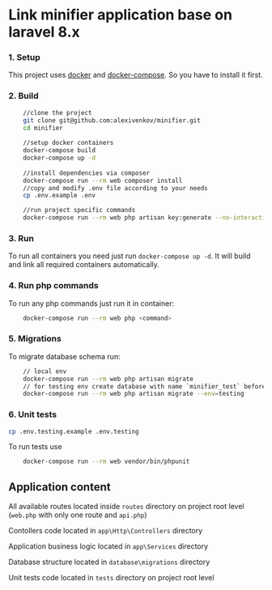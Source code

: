 # Link minifier application base on laravel 8.x

### 1. Setup

This project uses [docker](https://docs.docker.com) and [docker-compose](https://docs.docker.com/compose). So you have to install it first.

### 2. Build

```bash
    //clone the project
    git clone git@github.com:alexivenkov/minifier.git
    cd minifier
    
    //setup docker containers
    docker-compose build
    docker-compose up -d
    
    //install dependencies via composer
    docker-compose run --rm web composer install
    //copy and modify .env file according to your needs
    cp .env.example .env

    //run project specific commands
    docker-compose run --rm web php artisan key:generate --no-interaction
```

### 3. Run
To run all containers you need just run `docker-compose up -d`. 
It will build and link all required containers automatically.

### 4. Run php commands
To run any php commands just run it in container:
```bash
    docker-compose run --rm web php <command>
```

### 5. Migrations
To migrate database schema run: 
```bash
    // local env
    docker-compose run --rm web php artisan migrate
    // for testing env create database with name `minifier_test` before
    docker-compose run --rm web php artisan migrate --env=testing
```

### 6. Unit tests
```bash
cp .env.testing.example .env.testing
```

To run tests use 
```bash
    docker-compose run --rm web vendor/bin/phpunit
```

## Application content
All available routes located inside `routes` directory on project root level (`web.php` with only one route and `api.php`)

Contollers code located in `app\Http\Controllers` directory

Application business logic located in `app\Services` directory

Database structure located in `database\migrations` directory

Unit tests code located in `tests` directory on project root level
